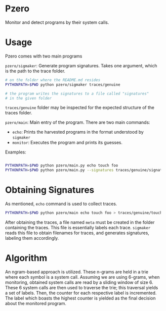 # Pzero

Monitor and detect programs by their system calls.

# Usage

Pzero comes with two main programs

`pzero/sigmaker`: Generate program signatures. Takes one argument,
which is the path to the trace folder. 

```bash
# on the folder where the README.md resides
PYTHONPATH=$PWD python pzero/sigmaker traces/genuine

# the program writes the signatures to a file called "signatures" 
# in the given folder
```

`traces/genuine` folder may be inspected for the expected structure
of the traces folder. 

`pzero/main`: Main entry of the program. There are two main commands:
    
* `echo`: Prints the harvested programs in the format understood
by `sigmaker`
* `monitor`: Executes the program and prints its guesses.

Examples:

```bash

PYTHONPATH=$PWD python pzero/main.py echo touch foo
PYTHONPATH=$PWD python pzero/main.py --signatures traces/genuine/signatures monitor touch foo

```

# Obtaining Signatures

As mentioned, `echo` command is used to collect traces.

```bash
PYTHONPATH=$PWD python pzero/main echo touch foo > traces/genuine/touch.trace
```

After obtaining the traces, a file named `meta` must be created in 
the folder containing the traces. This file is essentially labels
each trace. `sigmaker` reads this file to obtain filenames for
traces, and generates signatures, labeling them accordingly.

# Algorithm

An ngram-based approach is utilized. These n-grams are held in a trie
where each symbol is a system call. Assuming we are using 6-grams,
when monitoring, obtained system calls are read by a sliding window
of size 6. These 6 system calls are then used to traverse the trie; this
traversal yields a set of labels. Then, the counter for each respective
label is incremented. The label which boasts the highest counter is 
yielded as the final decision about the monitored program.





